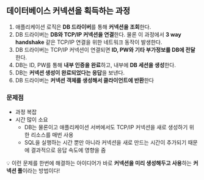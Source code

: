 ## 데이터베이스 커넥션을 획득하는 과정

1. 애플리케이션 로직은 **DB 드라이버**를 통해 **커넥션을 조회**한다.
2. DB 드라이버는 **DB와 TCP/IP 커넥션을 연결**한다. 물론 이 과정에서 **3 way handshake** 같은 TCP/IP 연결을 위한 네트워크 동작이 발생한다.
3. DB 드라이버는 TCP/IP 커넥션이 연결되면 **ID, PW와 기타 부가정보를 DB에 전달**한다.
4. DB는 ID, PW를 통해 **내부 인증을 완료**하고, 내부에 **DB 세션을 생성**한다.
5. DB는 **커넥션 생성이 완료되었다는 응답**을 보낸다.
6. DB 드라이버는 **커넥션 객체를 생성해서 클라이언트에 반환**한다

### 문제점

- 과정 복잡
- 시간 많이 소요
    - DB는 물론이고 애플리케이션 서버에서도 TCP/IP 커넥션을 새로 생성하기 위한 리소스를 매번 사용
    - SQL을 실행하는 시간 뿐만 아니라 커넥션을 새로 만드는 시간이 추가되기 때문에 결과적으로 응답 속도에 영향을 줌


💡 
이런 문제를 한번에 해결하는 아이디어가 바로 **커넥션을 미리 생성해두고 사용**하는 **커넥션 풀**이라는 방법이다!

</aside>
